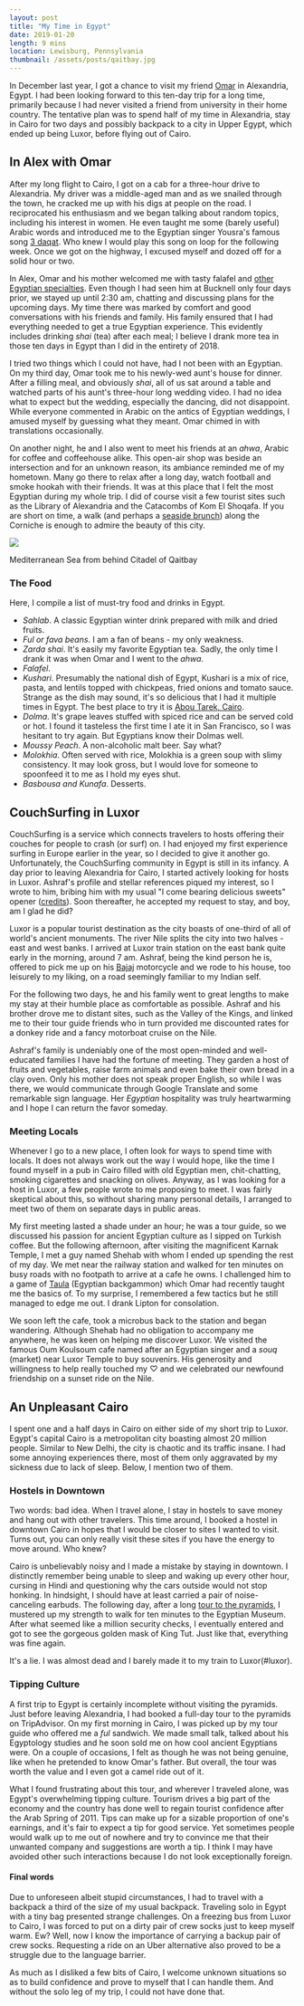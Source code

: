 ```yaml
---
layout: post
title: "My Time in Egypt"
date: 2019-01-20
length: 9 mins
location: Lewisburg, Pennsylvania
thumbnail: /assets/posts/qaitbay.jpg
---
```


In December last year, I got a chance to visit my friend [Omar](http://omareletr.com) in Alexandria, Egypt. I had been looking forward to this ten-day trip for a long time, primarily because I had never visited a friend from university in their home country. The tentative plan was to spend half of my time in Alexandria, stay in Cairo for two days and possibly backpack to a city in Upper Egypt, which ended up being Luxor, before flying out of Cairo.

## In Alex with Omar

After my long flight to Cairo, I got on a cab for a three-hour drive to Alexandria. My driver was a middle-aged man and as we snailed through the town, he cracked me up with his digs at people on the road. I reciprocated his enthusiasm and we began talking about random topics, including his interest in women. He even taught me some (barely useful) Arabic words and introduced me to the Egyptian singer Yousra's famous song [3 daqat](https://www.youtube.com/watch?v=ejvpVhvKesM). Who knew I would play this song on loop for the following week. Once we got on the highway, I excused myself and dozed off for a solid hour or two.

In Alex, Omar and his mother welcomed me with tasty falafel and [other Egyptian specialties](#food). Even though I had seen him at Bucknell only four days prior, we stayed up until 2:30 am, chatting and discussing plans for the upcoming days. My time there was marked by comfort and good conversations with his friends and family. His family ensured that I had everything needed to get a true Egyptian experience. This evidently includes drinking _shai_ (tea) after each meal; I believe I drank more tea in those ten days in Egypt than I did in the entirety of 2018.

I tried two things which I could not have, had I not been with an Egyptian. On my third day, Omar took me to his newly-wed aunt's house for dinner. After a filling meal, and obviously _shai_, all of us sat around a table and watched parts of his aunt's three-hour long wedding video. I had no idea what to expect but the wedding, especially the dancing, did not disappoint. While everyone commented in Arabic on the antics of Egyptian weddings, I amused myself by guessing what they meant. Omar chimed in with translations occasionally.

On another night, he and I also went to meet his friends at an _ahwa_, Arabic for coffee and coffeehouse alike. This open-air shop was beside an intersection and for an unknown reason, its ambiance reminded me of my hometown. Many go there to relax after a long day, watch football and smoke hookah with their friends. It was at this place that I felt the most Egyptian during my whole trip. I did of course visit a few tourist sites such as the Library of Alexandria and the Catacombs of Kom El Shoqafa. If you are short on time, a walk (and perhaps a [seaside brunch](https://www.cairo360.com/article/restaurants/crave-alexandria-finally-has-a-quality-seaside-restaurant/)) along the Corniche is enough to admire the beauty of this city.

<div class="post-image">
    <img src="{{ site.url }}/assets/posts/qaitbay.jpg"/>
    <p class="post-image-caption">Mediterranean Sea from behind Citadel of Qaitbay</p>
</div>

### <a name="food"></a> The Food

Here, I compile a list of must-try food and drinks in Egypt.
- _Sahlab_. A classic Egyptian winter drink prepared with milk and dried fruits.
- _Ful or fava beans_. I am a fan of beans - my only weakness.
- _Zarda shai_. It's easily my favorite Egyptian tea. Sadly, the only time I drank it was when Omar and I went to the _ahwa_.
- _Falafel_.
- _Kushari_. Presumably the national dish of Egypt, Kushari is a mix of rice, pasta, and lentils topped with chickpeas, fried onions and tomato sauce. Strange as the dish may sound, it's so delicious that I had it multiple times in Egypt. The best place to try it is [Abou Tarek, Cairo](https://www.tripadvisor.com/Restaurant_Review-g294201-d1508799-Reviews-Koshary_Abou_Tarek-Cairo_Cairo_Governorate.html).
- _Dolma_. It's grape leaves stuffed with spiced rice and can be served cold or hot. I found it tasteless the first time I ate it in San Francisco, so I was hesitant to try again. But Egyptians know their Dolmas well.
- _Moussy Peach_. A non-alcoholic malt beer. Say what?
- _Molokhia_. Often served with rice, Molokhia is a green soup with slimy consistency. It may look gross, but I would love for someone to spoonfeed it to me as I hold my eyes shut.
- _Basbousa and Kunafa_. Desserts.

## <a name="luxor"></a> CouchSurfing in Luxor

CouchSurfing is a service which connects travelers to hosts offering their couches for people to crash (or surf) on. I had enjoyed my first experience surfing in Europe earlier in the year, so I decided to give it another go. Unfortunately, the CouchSurfing community in Egypt is still in its infancy. A day prior to leaving Alexandria for Cairo, I started actively looking for hosts in Luxor. Ashraf's profile and stellar references piqued my interest, so I wrote to him, bribing him with my usual "I come bearing delicious sweets" opener ([credits](https://projecthustle.org/couchsurfing/how-to-write-a-great-request)). Soon thereafter, he accepted my request to stay, and boy, am I glad he did?

Luxor is a popular tourist destination as the city boasts of one-third of all of world's ancient monuments. The river Nile splits the city into two halves - east and west banks. I arrived at Luxor train station on the east bank quite early in the morning, around 7 am. Ashraf, being the kind person he is, offered to pick me up on his [Bajaj](https://www.bikewale.com/bajaj-bikes/) motorcycle and we rode to his house, too leisurely to my liking, on a road seemingly familiar to my Indian self.

<!-- [Spotted hot air balloons during the ride] -->

For the following two days, he and his family went to great lengths to make my stay at their humble place as comfortable as possible. Ashraf and his brother drove me to distant sites, such as the Valley of the Kings, and linked me to their tour guide friends who in turn provided me discounted rates for a donkey ride and a fancy motorboat cruise on the Nile.

Ashraf's family is undeniably one of the most open-minded and well-educated families I have had the fortune of meeting. They garden a host of fruits and vegetables, raise farm animals and even bake their own bread in a clay oven. Only his mother does not speak proper English, so while I was there, we would communicate through Google Translate and some remarkable sign language. Her _Egyptian_ hospitality was truly heartwarming and I hope I can return the favor someday.

### Meeting Locals

<!-- It takes a certain kind of personality to see value in CouchSurfing, so I would not recommend it to everyone. -->
Whenever I go to a new place, I often look for ways to spend time with locals. It does not always work out the way I would hope, like the time I found myself in a pub in Cairo filled with old Egyptian men, chit-chatting, smoking cigarettes and snacking on olives. Anyway, as I was looking for a host in Luxor, a few people wrote to me proposing to meet. I was fairly skeptical about this, so without sharing many personal details, I arranged to meet two of them on separate days in public areas.

My first meeting lasted a shade under an hour; he was a tour guide, so we discussed his passion for ancient Egyptian culture as I sipped on Turkish coffee. But the following afternoon, after visiting the magnificent Karnak Temple, I met a guy named Shehab with whom I ended up spending the rest of my day. We met near the railway station and walked for ten minutes on busy roads with no footpath to arrive at a cafe he owns. I challenged him to a game of [Taula](https://en.wikipedia.org/wiki/Tables_(board_game)#History) (Egyptian backgammon) which Omar had recently taught me the basics of. To my surprise, I remembered a few tactics but he still managed to edge me out. I drank Lipton for consolation.

We soon left the cafe, took a microbus back to the station and began wandering. Although Shehab had no obligation to accompany me anywhere, he was keen on helping me discover Luxor. We visited the famous Oum Koulsoum cafe named after an Egyptian singer and a _souq_ (market) near Luxor Temple to buy souvenirs. His generosity and willingness to help really touched my ♡ and we celebrated our newfound friendship on a sunset ride on the Nile.

## An Unpleasant Cairo

I spent one and a half days in Cairo on either side of my short trip to Luxor. Egypt's capital Cairo is a metropolitan city boasting almost 20 million people. Similar to New Delhi, the city is chaotic and its traffic insane. I had some annoying experiences there, most of them only aggravated by my sickness due to lack of sleep. Below, I mention two of them.

### Hostels in Downtown

Two words: bad idea. When I travel alone, I stay in hostels to save money and hang out with other travelers. This time around, I booked a hostel in downtown Cairo in hopes that I would be closer to sites I wanted to visit. Turns out, you can only really visit these sites if you have the energy to move around. Who knew?

Cairo is unbelievably noisy and I made a mistake by staying in downtown. I distinctly remember being unable to sleep and waking up every other hour, cursing in Hindi and questioning why the cars outside would not stop honking. In hindsight, I should have at least carried a pair of noise-canceling earbuds. The following day, after a long [tour to the pyramids](#pyramids), I mustered up my strength to walk for ten minutes to the Egyptian Museum. After what seemed like a million security checks, I eventually entered and got to see the gorgeous golden mask of King Tut. Just like that, everything was fine again.

It's a lie. I was almost dead and I barely made it to my train to Luxor(#luxor).

### <a name="pyramids"></a> Tipping Culture

A first trip to Egypt is certainly incomplete without visiting the pyramids. Just before leaving Alexandria, I had booked a full-day tour to the pyramids on TripAdvisor. On my first morning in Cairo, I was picked up by my tour guide who offered me a _ful_ sandwich. We made small talk, talked about his Egyptology studies and he soon sold me on how cool ancient Egyptians were. On a couple of occasions, I felt as though he was not being genuine, like when he pretended to know Omar's father. But overall, the tour was worth the value and I even got a camel ride out of it.

What I found frustrating about this tour, and wherever I traveled alone, was Egypt's overwhelming tipping culture. Tourism drives a big part of the economy and the country has done well to regain tourist confidence after the Arab Spring of 2011. Tips can make up for a sizable proportion of one's earnings, and it's fair to expect a tip for good service. Yet sometimes people would walk up to me out of nowhere and try to convince me that their unwanted company and suggestions are worth a tip. I think I may have avoided other such interactions because I do not look exceptionally foreign.

#### Final words

Due to unforeseen albeit stupid circumstances, I had to travel with a backpack a third of the size of my usual backpack. Traveling solo in Egypt with a tiny bag presented strange challenges. On a freezing bus from Luxor to Cairo, I was forced to put on a dirty pair of crew socks just to keep myself warm. Ew? Well, now I know the importance of carrying a backup pair of crew socks. Requesting a ride on an Uber alternative also proved to be a struggle due to the language barrier.

As much as I disliked a few bits of Cairo, I welcome unknown situations so as to build confidence and prove to myself that I can handle them. And without the solo leg of my trip, I could not have done that.